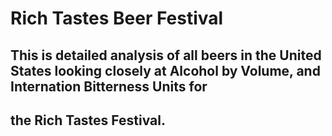 # Rich Tastes Beer Festival

## This is detailed analysis of all beers in the United States looking closely at Alcohol by Volume, and Internation Bitterness Units for
## the Rich Tastes Festival.
